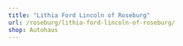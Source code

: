 ```yaml
---
title: "Lithia Ford Lincoln of Roseburg"
url: /roseburg/lithia-ford-lincoln-of-roseburg/
shop: Autohaus
---
```

